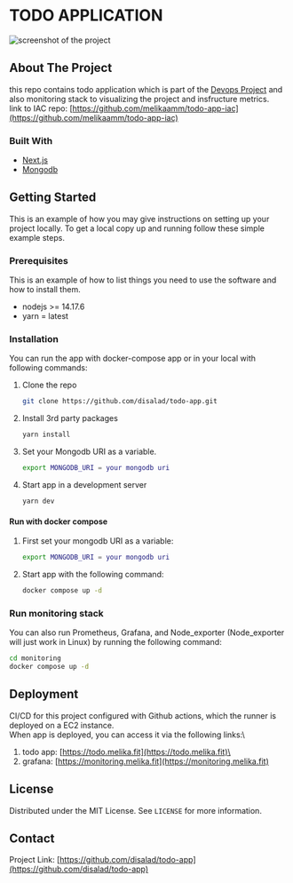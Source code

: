 # TODO APPLICATION

<img src="https://res.cloudinary.com/df1unjmwz/image/upload/v1641541892/toto_app_preview_xagnrj.png" alt="screenshot of the project">

<!-- ABOUT THE PROJECT -->
## About The Project
this repo contains todo application which is part of the [Devops Project](https://github.com/melikaamm/Devops) and also monitoring stack to visualizing the project and insfructure metrics.\
link to IAC repo: [https://github.com/melikaamm/todo-app-iac](https://github.com/melikaamm/todo-app-iac)
### Built With

* [Next.js](https://nextjs.org/)
* [Mongodb](https://mongodb.com/)

<!-- GETTING STARTED -->
## Getting Started

This is an example of how you may give instructions on setting up your project locally.
To get a local copy up and running follow these simple example steps.

### Prerequisites

This is an example of how to list things you need to use the software and how to install them.

* nodejs >= 14.17.6
* yarn = latest

### Installation
You can run the app with docker-compose app or in your local with following commands:
1. Clone the repo
   ```sh
   git clone https://github.com/disalad/todo-app.git
   ```
2. Install 3rd party packages
   ```bash
   yarn install
   ```

3. Set your Mongodb URI as a variable.
   ```bash
   export MONGODB_URI = your mongodb uri
   ```
   
4. Start app in a development server 
   ```bash
   yarn dev
   ```
#### Run with docker compose
1. First set your mongodb URI as a variable:
   ```bash
   export MONGODB_URI = your mongodb uri
   ```
2. Start app with the following command:
   ```bash
   docker compose up -d 
   ```
### Run monitoring stack 
You can also run Prometheus, Grafana, and Node_exporter (Node_exporter will just work in Linux) by running the following command:
```bash
cd monitoring
docker compose up -d 
```
## Deployment
CI/CD for this project configured with Github actions, which the runner is deployed on a EC2 instance.\
When app is deployed, you can access it via the following links:\
1. todo app: [https://todo.melika.fit](https://todo.melika.fit)\
2. grafana: [https://monitoring.melika.fit](https://monitoring.melika.fit)
<!-- LICENSE -->
## License

Distributed under the MIT License. See `LICENSE` for more information.

<!-- CONTACT -->
## Contact

Project Link: [https://github.com/disalad/todo-app](https://github.com/disalad/todo-app)
